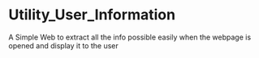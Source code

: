 # Utility_User_Information
A Simple Web to extract all the info possible easily when the webpage is opened and display it to the user
